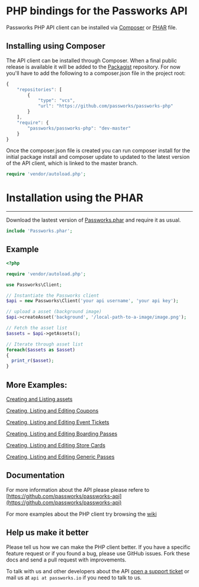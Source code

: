 PHP bindings for the Passworks API
================================================

Passworks PHP API client can be installed via [Composer](https://github.com/composer/composer) or [PHAR](http://php.net/manual/en/intro.phar.php) file.



Installing using Composer
-----------------

The API client can be installed through Composer. When a final public release is available it will be added to the [Packagist](https://packagist.org/) repository.
For now you'll have to add the following to a composer.json file in the project root:

```javascript
{
    "repositories": [
        {
            "type": "vcs",
            "url": "https://github.com/passworks/passworks-php"
        }
    ],
    "require": {
        "passworks/passworks-php": "dev-master"
    }
}
```

Once the composer.json file is created you can run composer install for the initial package install and composer update to updated to the latest version of the API client, which is linked to the master branch.


```php
require 'vendor/autoload.php';
```

# Installation using the PHAR
------------------

Download the lastest version of [Passworks.phar](https://github.com/passworks/passworks-php/releases/latest) and require it as usual.

```php
include 'Passworks.phar';
```

Example
-----------------

```php
<?php

require 'vendor/autoload.php';

use Passworks\Client;

// Instantiate the Passworks client
$api = new Passworks\Client('your api username', 'your api key');

// upload a asset (background image)
$api->createAsset('background', '/local-path-to-a-image/image.png');

// Fetch the asset list
$assets = $api->getAssets();

// Iterate through asset list
foreach($assets as $asset)
{
  print_r($asset);
}
```

More Examples:
---------------------

[Creating and Listing assets](https://github.com/passworks/passworks-php/wiki/Creating-and-Listing-assets)

[Creating, Listing and Editing Coupons](https://github.com/passworks/passworks-php/wiki/Creating,-Listing-and-Editing-Coupons)

[Creating, Listing and Editing Event Tickets](https://github.com/passworks/passworks-php/wiki/Creating,-Listing-and-Editing-Event-Tickets)

[Creating, Listing and Editing Boarding Passes](https://github.com/passworks/passworks-php/wiki/Creating,-Listing-and-Editing-Boarding-Passes)

[Creating, Listing and Editing Store Cards](https://github.com/passworks/passworks-php/wiki/Creating,-Listing-and-Editing-Store-Cards)

[Creating, Listing and Editing Generic Passes](https://github.com/passworks/passworks-php/wiki/Creating,-Listing-and-Editing-Generic-Passes)


Documentation
----------------------
For more information about the API please please refere to [https://github.com/passworks/passworks-api](https://github.com/passworks/passworks-api)

For more examples about the PHP client try browsing the [wiki](https://github.com/passworks/passworks-php/wiki)

Help us make it better
----------------------

Please tell us how we can make the PHP client better. If you have a specific feature request or if you found a bug, please use GitHub issues. Fork these docs and send a pull request with improvements.

To talk with us and other developers about the API [open a support ticket](https://github.com/passworks/passworks-php/issues) or mail us at `api at passworks.io` if you need to talk to us.
